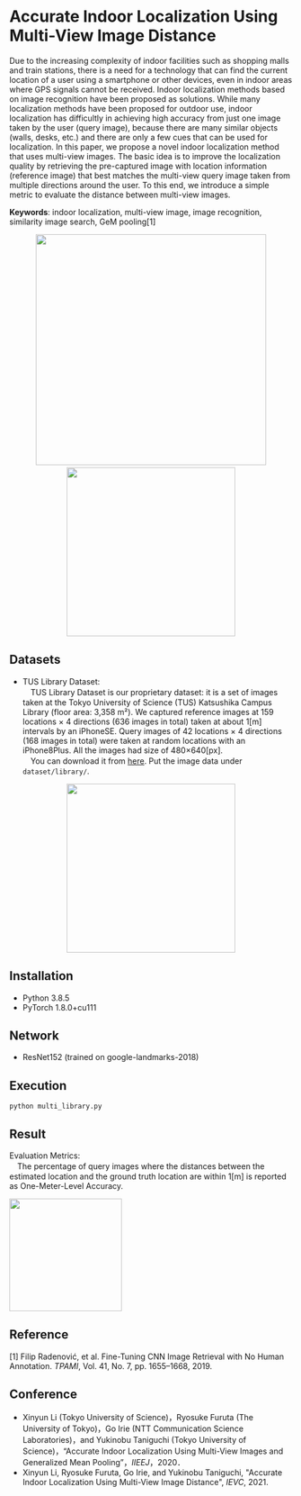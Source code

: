 # Accurate Indoor Localization Using Multi-View Image Distance

Due to the increasing complexity of indoor facilities such as shopping malls and train stations, 
there is a need for a technology that can find the current location of a user using a smartphone or other devices, 
even in indoor areas where GPS signals cannot be received. 
Indoor localization methods based on image recognition have been proposed as solutions. 
While many localization methods have been proposed for outdoor use, 
indoor localization has difficultly in achieving high accuracy from just one image taken by the user (query image), 
because there are many similar objects (walls, desks, etc.) and there are only a few cues that can be used for localization. 
In this paper, we propose a novel indoor localization method that uses multi-view images. 
The basic idea is to improve the localization quality by retrieving the pre-captured image with location information (reference image) that best matches the multi-view query image taken from multiple directions around the user. 
To this end, we introduce a simple metric to evaluate the distance between multi-view images. 

**Keywords**:  indoor localization, multi-view image, image recognition, similarity image search, GeM pooling[1]

<div align="center">
<img src="https://user-images.githubusercontent.com/52001212/119598331-b5e5d700-be1d-11eb-8390-187fe17da6fe.jpg" width="410px">　　<img src="https://user-images.githubusercontent.com/52001212/119598367-cb5b0100-be1d-11eb-8b1c-d04350c27f89.jpg" width="300px">
</div>


## Datasets
- TUS Library Dataset: <br>
　TUS Library Dataset is our proprietary dataset: it is a set of images taken at the Tokyo University of Science (TUS) Katsushika Campus Library (floor area: 3,358 m²). We captured reference images at 159 locations × 4 directions (636 images in total) taken at about 1[m] intervals by an iPhoneSE. Query images of 42 locations × 4 directions (168 images in total) were taken at random locations with an iPhone8Plus. All the images had size of 480×640[px]. <br>
　You can download it from [here](https://drive.google.com/drive/folders/1pPIgqWh0kEy-_kt5TllEmGhuzAFtn95X?usp=sharing). Put the image data under `dataset/library/`.

<div align="center">
<img src="https://user-images.githubusercontent.com/52001212/119213393-a99a0b00-baf9-11eb-996a-d4de205c03c2.jpg" height="300px">
</div>

## Installation
- Python 3.8.5
- PyTorch 1.8.0+cu111

## Network
- ResNet152 (trained on google-landmarks-2018)

## Execution
```
python multi_library.py
```

## Result
Evaluation Metrics: <br>
　The percentage of query images where the distances between the estimated location and the ground truth location are within 1[m] is reported as One-Meter-Level Accuracy.

<img src="https://user-images.githubusercontent.com/52001212/119213493-6d1adf00-bafa-11eb-896a-ba12c0b590ac.jpg" height="200px">

## Reference
[1] Filip Radenović, et al. Fine-Tuning CNN Image Retrieval with No Human Annotation. *TPAMI*, Vol. 41, No. 7, pp. 1655–1668, 2019.

## Conference
- Xinyun Li (Tokyo University of Science)，Ryosuke Furuta (The University of Tokyo)，Go Irie (NTT Communication Science Laboratories)，and Yukinobu Taniguchi (Tokyo University of Science)，“Accurate Indoor Localization Using Multi-View Images and Generalized Mean Pooling”，*IIEEJ*，2020．
- Xinyun Li, Ryosuke Furuta, Go Irie, and Yukinobu Taniguchi, "Accurate Indoor Localization Using Multi-View Image Distance", *IEVC*, 2021.
